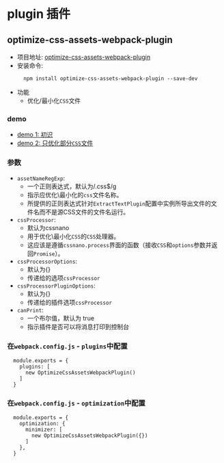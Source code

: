 # plugin 插件

## optimize-css-assets-webpack-plugin
  - 项目地址: [optimize-css-assets-webpack-plugin](https://github.com/NMFR/optimize-css-assets-webpack-plugin)
  - 安装命令: 
    ```
      npm install optimize-css-assets-webpack-plugin --save-dev
    ```
  - 功能  
      - 优化/最小化`CSS`文件
  
### demo
  - [demo 1: 初识](./demo-1/README.md) 
  - [demo 2: 只优化部分`CSS`文件](./demo-1/README.md) 

### 参数
  - `assetNameRegExp`: 
      - 一个正则表达式，默认为/\.css$/g
      - 指示应优化\最小化的`css`文件名称。
      - 所提供的正则表达式针对`ExtractTextPlugin`配置中实例所导出文件的文件名而不是源CSS文件的文件名运行。
  - `cssProcessor`: 
      - 默认为cssnano
      - 用于优化\最小化`CSS`的`CSS`处理器。
      - 这应该是遵循`cssnano.process`界面的函数（接收`CSS`和`options`参数并返回`Promise`）。
  - `cssProcessorOptions`: 
      - 默认为{}
      - 传递给的选项`cssProcessor`
  - `cssProcessorPluginOptions`: 
      - 默认为{}
      - 传递给的插件选项`cssProcessor`
  - `canPrint`: 
      - 一个布尔值，默认为 true
      - 指示插件是否可以将消息打印到控制台

### 在`webpack.config.js` - `plugins`中配置
  ```
    module.exports = {
      plugins: [
        new OptimizeCssAssetsWebpackPlugin()
      ]
    }
  ```

### 在`webpack.config.js` - `optimization`中配置
  ```
    module.exports = {
      optimization: {
        minimizer: [
          new OptimizeCssAssetsWebpackPlugin({})
        ]
      },
    }
  ```

